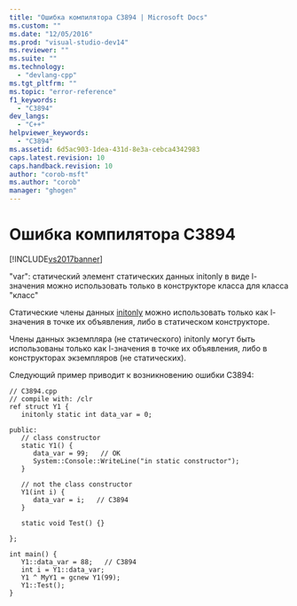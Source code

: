 ```yaml
---
title: "Ошибка компилятора C3894 | Microsoft Docs"
ms.custom: ""
ms.date: "12/05/2016"
ms.prod: "visual-studio-dev14"
ms.reviewer: ""
ms.suite: ""
ms.technology: 
  - "devlang-cpp"
ms.tgt_pltfrm: ""
ms.topic: "error-reference"
f1_keywords: 
  - "C3894"
dev_langs: 
  - "C++"
helpviewer_keywords: 
  - "C3894"
ms.assetid: 6d5ac903-1dea-431d-8e3a-cebca4342983
caps.latest.revision: 10
caps.handback.revision: 10
author: "corob-msft"
ms.author: "corob"
manager: "ghogen"
---
```

# Ошибка компилятора C3894
[!INCLUDE[vs2017banner](../../assembler/inline/includes/vs2017banner.md)]

"var": статический элемент статических данных initonly в виде l\-значения можно использовать только в конструкторе класса для класса "класс"  
  
 Статические члены данных [initonly](../../dotnet/initonly-cpp-cli.md) можно использовать только как l\-значения в точке их объявления, либо в статическом конструкторе.  
  
 Члены данных экземпляра \(не статического\) initonly могут быть использованы только как l\-значения в точке их объявления, либо в конструкторах экземпляров \(не статических\).  
  
 Следующий пример приводит к возникновению ошибки C3894:  
  
```  
// C3894.cpp  
// compile with: /clr  
ref struct Y1 {  
   initonly static int data_var = 0;  
  
public:  
   // class constructor  
   static Y1() {  
      data_var = 99;   // OK  
      System::Console::WriteLine("in static constructor");  
   }  
  
   // not the class constructor  
   Y1(int i) {  
      data_var = i;   // C3894  
   }  
  
   static void Test() {}  
  
};  
  
int main() {  
   Y1::data_var = 88;   // C3894  
   int i = Y1::data_var;  
   Y1 ^ MyY1 = gcnew Y1(99);  
   Y1::Test();  
}  
```